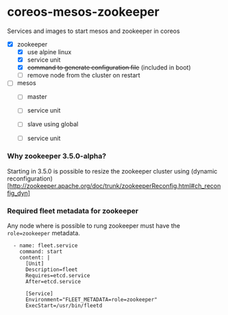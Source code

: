 # coreos-mesos-zookeeper

Services and images to start mesos and zookeeper in coreos

- [X] zookeeper
  - [X] use alpine linux
  - [X] service unit
  - [X] ~~command to generate configuration file~~ (included in boot)
  - [ ] remove node from the cluster on restart

- [ ] mesos
  - [ ] master
  - [ ] service unit
  - [ ] slave using global
  - [ ] service unit


### Why zookeeper 3.5.0-alpha?
Starting in 3.5.0 is possible to resize the zookeeper cluster using (dynamic reconfiguration)[http://zookeeper.apache.org/doc/trunk/zookeeperReconfig.html#ch_reconfig_dyn]

### Required fleet metadata for zookeeper
Any node where is possible to rung zookeeper must have the `role=zookeeper` metadata.

```
  - name: fleet.service
    command: start
    content: |
      [Unit]
      Description=fleet
      Requires=etcd.service
      After=etcd.service

      [Service]
      Environment="FLEET_METADATA=role=zookeeper"
      ExecStart=/usr/bin/fleetd
```